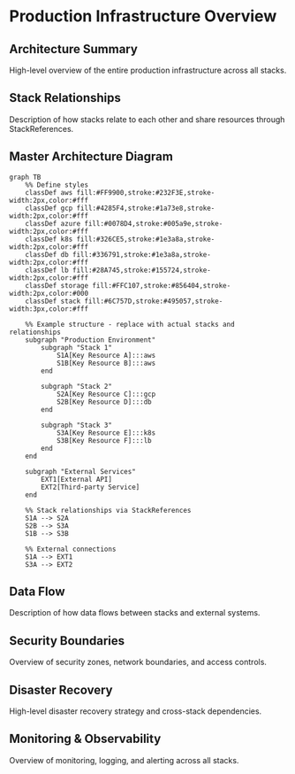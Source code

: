 # Production Infrastructure Overview

## Architecture Summary
High-level overview of the entire production infrastructure across all stacks.

## Stack Relationships
Description of how stacks relate to each other and share resources through StackReferences.

## Master Architecture Diagram

```mermaid
graph TB
    %% Define styles
    classDef aws fill:#FF9900,stroke:#232F3E,stroke-width:2px,color:#fff
    classDef gcp fill:#4285F4,stroke:#1a73e8,stroke-width:2px,color:#fff
    classDef azure fill:#0078D4,stroke:#005a9e,stroke-width:2px,color:#fff
    classDef k8s fill:#326CE5,stroke:#1e3a8a,stroke-width:2px,color:#fff
    classDef db fill:#336791,stroke:#1e3a8a,stroke-width:2px,color:#fff
    classDef lb fill:#28A745,stroke:#155724,stroke-width:2px,color:#fff
    classDef storage fill:#FFC107,stroke:#856404,stroke-width:2px,color:#000
    classDef stack fill:#6C757D,stroke:#495057,stroke-width:3px,color:#fff
    
    %% Example structure - replace with actual stacks and relationships
    subgraph "Production Environment"
        subgraph "Stack 1"
            S1A[Key Resource A]:::aws
            S1B[Key Resource B]:::aws
        end
        
        subgraph "Stack 2"
            S2A[Key Resource C]:::gcp
            S2B[Key Resource D]:::db
        end
        
        subgraph "Stack 3"
            S3A[Key Resource E]:::k8s
            S3B[Key Resource F]:::lb
        end
    end
    
    subgraph "External Services"
        EXT1[External API]
        EXT2[Third-party Service]
    end
    
    %% Stack relationships via StackReferences
    S1A --> S2A
    S2B --> S3A
    S1B --> S3B
    
    %% External connections
    S1A --> EXT1
    S3A --> EXT2
```

## Data Flow
Description of how data flows between stacks and external systems.

## Security Boundaries
Overview of security zones, network boundaries, and access controls.

## Disaster Recovery
High-level disaster recovery strategy and cross-stack dependencies.

## Monitoring & Observability
Overview of monitoring, logging, and alerting across all stacks.